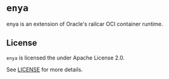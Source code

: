 # `enya` #

enya is an extension of Oracle's railcar OCI container runtime.

## License ##

`enya` is licensed the under Apache License 2.0.

See [LICENSE](LICENSE.txt) for more details.
